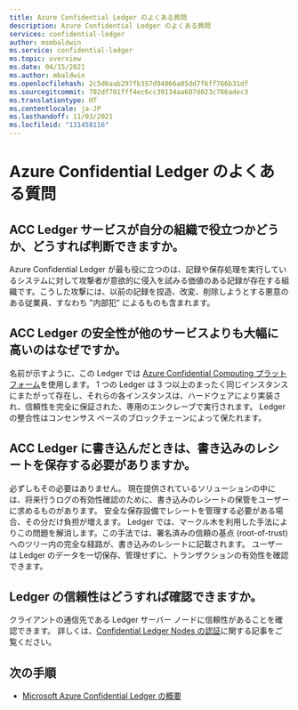 ```yaml
---
title: Azure Confidential Ledger のよくある質問
description: Azure Confidential Ledger のよくある質問
services: confidential-ledger
author: msmbaldwin
ms.service: confidential-ledger
ms.topic: overview
ms.date: 04/15/2021
ms.author: mbaldwin
ms.openlocfilehash: 2c5d6aab297fb357d94066a05dd7f6ff766b31df
ms.sourcegitcommit: 702df701fff4ec6cc39134aa607d023c766adec3
ms.translationtype: HT
ms.contentlocale: ja-JP
ms.lasthandoff: 11/03/2021
ms.locfileid: "131458116"
---
```

# <a name="frequently-asked-questions-for-azure-confidential-ledger"></a>Azure Confidential Ledger のよくある質問

## <a name="how-can-i-tell-if-the-acc-ledger-service-would-be-useful-to-my-organization"></a>ACC Ledger サービスが自分の組織で役立つかどうか、どうすれば判断できますか。

Azure Confidential Ledger が最も役に立つのは、記録や保存処理を実行しているシステムに対して攻撃者が意欲的に侵入を試みる価値のある記録が存在する組織です。こうした攻撃には、以前の記録を捏造、改変、削除しようとする悪意のある従業員、すなわち "内部犯" によるものも含まれます。

## <a name="what-makes-acc-ledger-much-more-secure"></a>ACC Ledger の安全性が他のサービスよりも大幅に高いのはなぜですか。

名前が示すように、この Ledger では [Azure Confidential Computing プラットフォーム](../confidential-computing/index.yml)を使用します。 1 つの Ledger は 3 つ以上のまったく同じインスタンスにまたがって存在し、それらの各インスタンスは、ハードウェアにより実装され、信頼性を完全に保証された、専用のエンクレーブで実行されます。 Ledger の整合性はコンセンサス ベースのブロックチェーンによって保たれます。

## <a name="when-writing-to-the-acc-ledger-do-i-need-to-store-write-receipts"></a>ACC Ledger に書き込んだときは、書き込みのレシートを保存する必要がありますか。

必ずしもその必要はありません。 現在提供されているソリューションの中には、将来行うログの有効性確認のために、書き込みのレシートの保管をユーザーに求めるものがあります。 安全な保存設備でレシートを管理する必要がある場合、その分だけ負担が増えます。 Ledger では、マークル木を利用した手法によりこの問題を解消します。この手法では、署名済みの信頼の基点 (root-of-trust) へのツリー内の完全な経路が、書き込みのレシートに記載されます。 ユーザーは Ledger のデータを一切保存、管理せずに、トランザクションの有効性を確認できます。

## <a name="how-do-i-verify-ledgers-authenticity"></a>Ledger の信頼性はどうすれば確認できますか。

クライアントの通信先である Ledger サーバー ノードに信頼性があることを確認できます。 詳しくは、[Confidential Ledger Nodes の認証](authenticate-ledger-nodes.md)に関する記事をご覧ください。



## <a name="next-steps"></a>次の手順

- [Microsoft Azure Confidential Ledger の概要](overview.md)